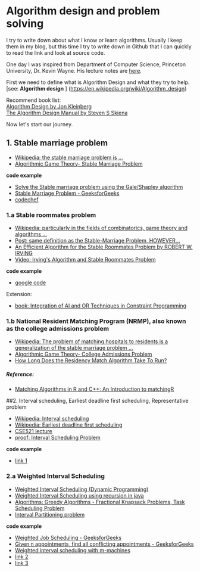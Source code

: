 # Algorithm design and problem solving

I try to write down about what I know or learn algorithms. Usually I keep them in my blog, but this time I try to write down in Github that
I can quickly to read the link and look at source code.

One day I was inspired from Department of Computer Science, Princeton University, Dr. Kevin Wayne. His lecture notes are [here](http://www.cs.princeton.edu/~wayne/kleinberg-tardos/).

First we need to define what is Algorithm Design and what they try to help. [see: **Algorithm design** ] (https://en.wikipedia.org/wiki/Algorithm_design)

>
Recommend book list:  
[Algorithm Design by Jon Kleinberg ](http://www.amazon.com/Algorithm-Design-Jon-Kleinberg/dp/0321295358)  
[The Algorithm Design Manual by Steven S Skiena  ](http://www.amazon.com/Algorithm-Design-Manual-Steven-Skiena/dp/1848000693/ref=sr_1_1?s=books&ie=UTF8&qid=1457570078&sr=1-1&keywords=algorithm+design+manual)

Now let's start our journey.  
## 1. Stable marriage problem  
+ [Wikipedia:  the stable marriage problem is ...](https://en.wikipedia.org/wiki/Stable_marriage_problem)  
+ [Algorithmic Game Theory- Stable Marriage Problem ](https://michaellevet.wordpress.com/2015/05/22/algorithmic-game-theory-stable-marriage-problem/)

>
**code example**  
+ [Solve the Stable marriage problem using the Gale/Shapley algorithm](https://rosettacode.org/wiki/Stable_marriage_problem)  
+ [Stable Marriage Problem - GeeksforGeeks](http://www.geeksforgeeks.org/stable-marriage-problem/)  
+ [codechef](https://www.codechef.com/status/STABLEMP)  

### 1.a Stable roommates problem
+ [Wikipedia:  particularly in the fields of combinatorics, game theory and algorithms ...](https://en.wikipedia.org/wiki/Stable_roommates_problem)  
+ [Post: same definition as the Stable-Marriage Problem, HOWEVER... ](https://www.student.cs.uwaterloo.ca/~se463/Slides/StableXRoommatesXSlides.pdf)
+ [An Efficient Algorithm for the Stable
Roommates Problem by ROBERT W. IRVING](http://www.dcs.gla.ac.uk/~pat/jchoco/roommates/papers/Comp_sdarticle.pdf)
+ [Video: Irving's Algorithm and Stable Roommates Problem](https://www.youtube.com/watch?v=5QLxAp8mRKo) 

>
**code example**  
+ [google code](https://code.google.com/archive/p/stable-roommates/source/default/source?page=1)  

Extension:  
+ [book: Integration of AI and OR Techniques in Constraint Programming](https://books.google.com/books?id=mYS6BQAAQBAJ&pg=PA16&lpg=PA16&dq=stable+roommate+problem+example&source=bl&ots=B2n6xgexbx&sig=IKkOtx2DWdgtDNXMt6V-1Kg6VRE&hl=en&sa=X&ved=0ahUKEwjGgc7E1LbLAhVPy2MKHS4dDEY4MhDoAQhUMAg#v=onepage&q=stable%20roommate%20problem%20example&f=false
)

### 1.b National Resident Matching Program (NRMP), also known as the college admissions problem  
+ [Wikipedia: The problem of matching hospitals to residents is a generalization of the stable marriage problem ...](https://en.wikipedia.org/wiki/National_Resident_Matching_Program#Matching_algorithm)  
+ [Algorithmic Game Theory- College Admissions Problem](https://michaellevet.wordpress.com/2016/01/10/algorithmic-game-theory-college-admissions-problem/)  
+ [How Long Does the Residency Match Algorithm Take To Run?](https://medium.com/@vishnuravi/how-long-does-the-residency-match-algorithm-take-to-run-c38c06cd4d57#.w18yh2jpu)  

##### Reference:  
+ [Matching Algorithms in R and C++: An Introduction to matchingR](https://cran.r-project.org/web/packages/matchingR/vignettes/matchingR-intro.html)  


##2. Interval scheduling, Earliest deadline first scheduling, Representative problem
+ [Wikipedia: Interval scheduling](https://en.wikipedia.org/wiki/Interval_scheduling)  
+ [Wikipedia: Earliest deadline first scheduling](https://en.wikipedia.org/wiki/Earliest_deadline_first_scheduling)  
+ [CSE521 lecture](https://courses.cs.washington.edu/courses/cse521/10wi/Representative.pdf)  
+ [proof: Interval Scheduling Problem](http://www.phailed.me/2012/08/interval-scheduling-problem/)  

>
**code example**  
+ [link 1](https://github.com/farazdagi/algorithms/blob/master/interval-scheduling.py)  

### 2.a Weighted Interval Scheduling  
+ [Weighted Interval Scheduling (Dynamic Programming)](http://farazdagi.com/blog/2013/weighted-interval-scheduling/)  
+ [Weighted Interval Scheduling using recursion in java](http://stackoverflow.com/questions/19624369/weighted-interval-scheduling-using-recursion-in-java)  
+ [Algorithms: Greedy Algorithms - Fractional Knapsack Problems, Task Scheduling Problem](http://www.thelearningpoint.net/computer-science/algorithms-greedy-algorithms---fractional-knapsack-problems-task-scheduling-problem)  
+ [Interval Partitioning problem](https://kartikkukreja.wordpress.com/2013/09/26/interval-partitioning-problem/)  

>
**code example**  
+ [Weighted Job Scheduling - GeeksforGeeks](http://www.geeksforgeeks.org/weighted-job-scheduling/)  
+ [Given n appointments, find all conflicting appointments - GeeksforGeeks](http://www.geeksforgeeks.org/given-n-appointments-find-conflicting-appointments/)  
+ [Weighted interval scheduling with m-machines](http://www.fhhyc.com/stag/weighted-interval-scheduling-java/)  
+ [link 2](https://github.com/farazdagi/algorithms/blob/master/weighted-interval-scheduling.py)    
+ [link 3](https://gist.github.com/krngrvr09/b25b058d1852bb8447b6)  
